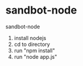 # sandbot-node

sandbot-node

1. install nodejs
2. cd to directory
3. run "npm install"
4. run "node app.js"